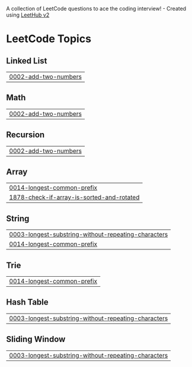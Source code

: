 A collection of LeetCode questions to ace the coding interview! - Created using [LeetHub v2](https://github.com/arunbhardwaj/LeetHub-2.0)
<!---LeetCode Topics Start-->
# LeetCode Topics
## Linked List
|  |
| ------- |
| [0002-add-two-numbers](https://github.com/SathishTECHY/LeetCode/tree/master/0002-add-two-numbers) |
## Math
|  |
| ------- |
| [0002-add-two-numbers](https://github.com/SathishTECHY/LeetCode/tree/master/0002-add-two-numbers) |
## Recursion
|  |
| ------- |
| [0002-add-two-numbers](https://github.com/SathishTECHY/LeetCode/tree/master/0002-add-two-numbers) |
## Array
|  |
| ------- |
| [0014-longest-common-prefix](https://github.com/SathishTECHY/LeetCode/tree/master/0014-longest-common-prefix) |
| [1878-check-if-array-is-sorted-and-rotated](https://github.com/SathishTECHY/LeetCode/tree/master/1878-check-if-array-is-sorted-and-rotated) |
## String
|  |
| ------- |
| [0003-longest-substring-without-repeating-characters](https://github.com/SathishTECHY/LeetCode/tree/master/0003-longest-substring-without-repeating-characters) |
| [0014-longest-common-prefix](https://github.com/SathishTECHY/LeetCode/tree/master/0014-longest-common-prefix) |
## Trie
|  |
| ------- |
| [0014-longest-common-prefix](https://github.com/SathishTECHY/LeetCode/tree/master/0014-longest-common-prefix) |
## Hash Table
|  |
| ------- |
| [0003-longest-substring-without-repeating-characters](https://github.com/SathishTECHY/LeetCode/tree/master/0003-longest-substring-without-repeating-characters) |
## Sliding Window
|  |
| ------- |
| [0003-longest-substring-without-repeating-characters](https://github.com/SathishTECHY/LeetCode/tree/master/0003-longest-substring-without-repeating-characters) |
<!---LeetCode Topics End-->
